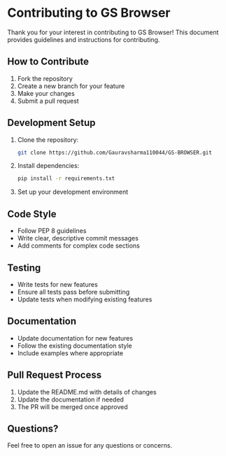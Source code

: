 # Contributing to GS Browser

Thank you for your interest in contributing to GS Browser! This document provides guidelines and instructions for contributing.

## How to Contribute

1. Fork the repository
2. Create a new branch for your feature
3. Make your changes
4. Submit a pull request

## Development Setup

1. Clone the repository:
   ```bash
   git clone https://github.com/Gauravsharma110044/GS-BROWSER.git
   ```

2. Install dependencies:
   ```bash
   pip install -r requirements.txt
   ```

3. Set up your development environment

## Code Style

- Follow PEP 8 guidelines
- Write clear, descriptive commit messages
- Add comments for complex code sections

## Testing

- Write tests for new features
- Ensure all tests pass before submitting
- Update tests when modifying existing features

## Documentation

- Update documentation for new features
- Follow the existing documentation style
- Include examples where appropriate

## Pull Request Process

1. Update the README.md with details of changes
2. Update the documentation if needed
3. The PR will be merged once approved

## Questions?

Feel free to open an issue for any questions or concerns. 